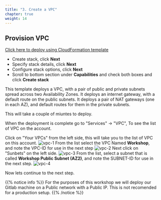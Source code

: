 ```yaml
---
title: "3. Create a VPC"
chapter: true
weight: 14
---
```


## Provision VPC

   [Click here to deploy using CloudFormation template](https://us-west-2.console.aws.amazon.com/cloudformation/home?region=us-west-2#/stacks/create/template?stackName=ModernizationWorkshop-gitlab&templateURL=https://modernization-workshop-bucket.s3-us-west-2.amazonaws.com/cfn/master-stacks/vpc-only.yaml)

   - Create stack, click **Next**
   - Specify stack details, click **Next**
   - Configure stack options, click **Next**
   - Scroll to bottom section under **Capabilities** and check both boxes and click **Create stack**


This template deploys a VPC, with a pair of public and private subnets spread
across two Availability Zones. It deploys an internet gateway, with a default
route on the public subnets. It deploys a pair of NAT gateways (one in each AZ), and default routes for them in the private subnets.

This will take a couple of miuntes to deploy.

When the deployment is complete go to "Services" -> "VPC",
To see the list of VPC on the account.

Click on "Your VPCs" from the left side, this will take you to the list of VPC on this account.
![vpc-1](/images/vpc-1.png)
From the list select the VPC Named **Workshop**, and note the VPC-ID for use in the next step
![vpc-2](/images/vpc-2.png)
Next click on "Sunbets" on the left side.
![vpc-3](/images/vpc-3.png)
From the list, select a subnet that is called **Workshop Public Subnet (AZ2)**, and note the SUBNET-ID for use in the next step.
![vpc-4](/images/vpc-4.png)

Now lets continue to the next step.

{{% notice info %}}
For the purposes of this workshop we will deploy our Gitlab machine on a Public network with a Public IP.
This is not recomended for a production setup.
{{% /notice %}}
